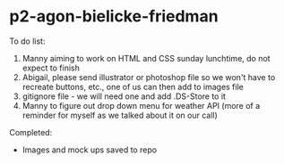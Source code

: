 # p2-agon-bielicke-friedman

To do list:

1. Manny aiming to work on HTML and CSS sunday lunchtime, do not expect to finish
2. Abigail, please send illustrator or photoshop file so we won't have to recreate buttons, etc., one of us can then add to images file
3. gitignore file - we will need one and add .DS-Store to it
4. Manny to figure out drop down menu for weather API (more of a reminder for myself as we talked about it on our call)




Completed:

* Images and mock ups saved to repo
